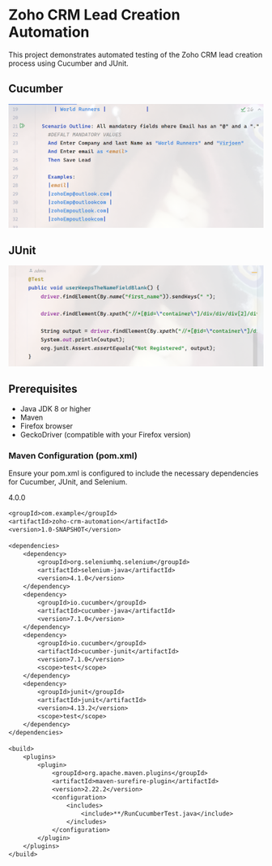 # Zoho CRM Lead Creation Automation

This project demonstrates automated testing of the Zoho CRM lead creation process using Cucumber and JUnit.

## Cucumber
![Screenshot 1](https://github.com/bley-gold/Cucumber-and-JUnit-Test-Automation/blob/master/CucumberTesting.png)


## JUnit
![Screenshot 2](https://github.com/bley-gold/Cucumber-and-JUnit-Test-Automation/blob/master/junitTesting.png)


## Prerequisites

- Java JDK 8 or higher
- Maven
- Firefox browser
- GeckoDriver (compatible with your Firefox version)

### Maven Configuration (pom.xml)
Ensure your pom.xml is configured to include the necessary dependencies for Cucumber, JUnit, and Selenium.

<project xmlns="http://maven.apache.org/POM/4.0.0"
         xmlns:xsi="http://www.w3.org/2001/XMLSchema-instance"
         xsi:schemaLocation="http://maven.apache.org/POM/4.0.0 http://maven.apache.org/xsd/maven-4.0.0.xsd">
    <modelVersion>4.0.0</modelVersion>

    <groupId>com.example</groupId>
    <artifactId>zoho-crm-automation</artifactId>
    <version>1.0-SNAPSHOT</version>

    <dependencies>
        <dependency>
            <groupId>org.seleniumhq.selenium</groupId>
            <artifactId>selenium-java</artifactId>
            <version>4.1.0</version>
        </dependency>
        <dependency>
            <groupId>io.cucumber</groupId>
            <artifactId>cucumber-java</artifactId>
            <version>7.1.0</version>
        </dependency>
        <dependency>
            <groupId>io.cucumber</groupId>
            <artifactId>cucumber-junit</artifactId>
            <version>7.1.0</version>
            <scope>test</scope>
        </dependency>
        <dependency>
            <groupId>junit</groupId>
            <artifactId>junit</artifactId>
            <version>4.13.2</version>
            <scope>test</scope>
        </dependency>
    </dependencies>

    <build>
        <plugins>
            <plugin>
                <groupId>org.apache.maven.plugins</groupId>
                <artifactId>maven-surefire-plugin</artifactId>
                <version>2.22.2</version>
                <configuration>
                    <includes>
                        <include>**/RunCucumberTest.java</include>
                    </includes>
                </configuration>
            </plugin>
        </plugins>
    </build>
</project>
